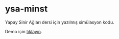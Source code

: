 # ysa-minst

Yapay Sinir Ağları dersi için yazılmış simülasyon kodu.

Demo için [tıklayın](https://https://barandasdemir.github.io/ysa-mnist/).
